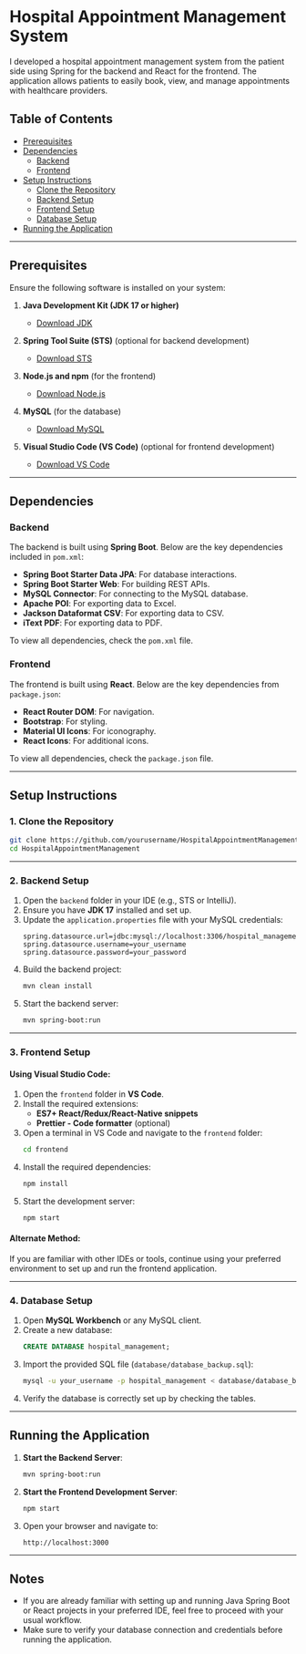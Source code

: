 # Hospital Appointment Management System

I developed a hospital appointment management system from the patient side using Spring for the backend and React for the frontend. The application allows patients to easily book, view, and manage appointments with healthcare providers.

## Table of Contents
- [Prerequisites](#prerequisites)
- [Dependencies](#dependencies)
  - [Backend](#backend)
  - [Frontend](#frontend)
- [Setup Instructions](#setup-instructions)
  - [Clone the Repository](#1-clone-the-repository)
  - [Backend Setup](#2-backend-setup)
  - [Frontend Setup](#3-frontend-setup)
  - [Database Setup](#4-database-setup)
- [Running the Application](#running-the-application)

---

## Prerequisites

Ensure the following software is installed on your system:

1. **Java Development Kit (JDK 17 or higher)**  
   - [Download JDK](https://www.oracle.com/java/technologies/javase-jdk17-downloads.html)

2. **Spring Tool Suite (STS)** (optional for backend development)  
   - [Download STS](https://spring.io/tools)

3. **Node.js and npm** (for the frontend)  
   - [Download Node.js](https://nodejs.org/)

4. **MySQL** (for the database)  
   - [Download MySQL](https://dev.mysql.com/downloads/installer/)

5. **Visual Studio Code (VS Code)** (optional for frontend development)  
   - [Download VS Code](https://code.visualstudio.com/)

---

## Dependencies

### Backend

The backend is built using **Spring Boot**. Below are the key dependencies included in `pom.xml`:

- **Spring Boot Starter Data JPA**: For database interactions.
- **Spring Boot Starter Web**: For building REST APIs.
- **MySQL Connector**: For connecting to the MySQL database.
- **Apache POI**: For exporting data to Excel.
- **Jackson Dataformat CSV**: For exporting data to CSV.
- **iText PDF**: For exporting data to PDF.

To view all dependencies, check the `pom.xml` file.

### Frontend

The frontend is built using **React**. Below are the key dependencies from `package.json`:

- **React Router DOM**: For navigation.
- **Bootstrap**: For styling.
- **Material UI Icons**: For iconography.
- **React Icons**: For additional icons.

To view all dependencies, check the `package.json` file.

---

## Setup Instructions

### 1. Clone the Repository
```bash
git clone https://github.com/yourusername/HospitalAppointmentManagement.git
cd HospitalAppointmentManagement
```

---

### 2. Backend Setup

1. Open the `backend` folder in your IDE (e.g., STS or IntelliJ).
2. Ensure you have **JDK 17** installed and set up.
3. Update the `application.properties` file with your MySQL credentials:
   ```properties
   spring.datasource.url=jdbc:mysql://localhost:3306/hospital_management
   spring.datasource.username=your_username
   spring.datasource.password=your_password
   ```
4. Build the backend project:
   ```bash
   mvn clean install
   ```
5. Start the backend server:
   ```bash
   mvn spring-boot:run
   ```

---

### 3. Frontend Setup

#### Using Visual Studio Code:
1. Open the `frontend` folder in **VS Code**.
2. Install the required extensions:
   - **ES7+ React/Redux/React-Native snippets**
   - **Prettier - Code formatter** (optional)
3. Open a terminal in VS Code and navigate to the `frontend` folder:
   ```bash
   cd frontend
   ```
4. Install the required dependencies:
   ```bash
   npm install
   ```
5. Start the development server:
   ```bash
   npm start
   ```

#### Alternate Method:
If you are familiar with other IDEs or tools, continue using your preferred environment to set up and run the frontend application.

---

### 4. Database Setup

1. Open **MySQL Workbench** or any MySQL client.
2. Create a new database:
   ```sql
   CREATE DATABASE hospital_management;
   ```
3. Import the provided SQL file (`database/database_backup.sql`):
   ```bash
   mysql -u your_username -p hospital_management < database/database_backup.sql
   ```
4. Verify the database is correctly set up by checking the tables.

---

## Running the Application

1. **Start the Backend Server**:
   ```bash
   mvn spring-boot:run
   ```
2. **Start the Frontend Development Server**:
   ```bash
   npm start
   ```
3. Open your browser and navigate to:
   ```
   http://localhost:3000
   ```

---

## Notes

- If you are already familiar with setting up and running Java Spring Boot or React projects in your preferred IDE, feel free to proceed with your usual workflow.
- Make sure to verify your database connection and credentials before running the application.
